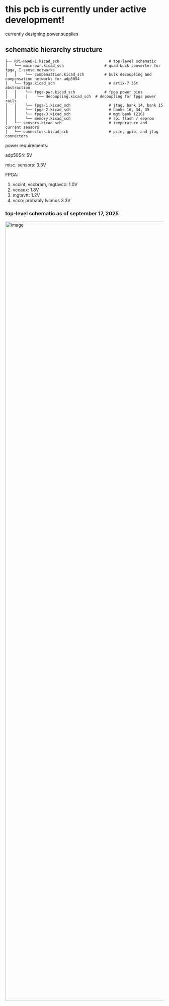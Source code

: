 # this pcb is currently under active development!
currently designing power supplies

## schematic hierarchy structure
```
├── RPi-HwAB-1.kicad_sch			          # top-level schematic
│   └── main-pwr.kicad_sch			        # quad-buck converter for fpga, I-sense networks
│   │	 └── compensation.kicad_sch		    # bulk decoupling and compensation networks for adp5054
│   └── fpga.kicad_sch				          # artix-7 35t abstraction
│   │    └── fpga-pwr.kicad_sch			    # fpga power pins
│   │    │    └── decoupling.kicad_sch	# decoupling for fpga power rails
│   │    └── fpga-1.kicad_sch			      # jtag, bank 14, bank 15
│   │    └── fpga-2.kicad_sch			      # banks 16, 34, 35
│   │    └── fpga-3.kicad_sch			      # mgt bank (216)
│   │    └── memory.kicad_sch			      # spi flash / eeprom
│   └── sensors.kicad_sch			          # temperature and current sensors
│   └── connectors.kicad_sch			      # pcie, gpio, and jtag connectors
```


power requirements:

adp5054: 5V

misc. sensors: 3.3V

FPGA:
  1. vccint, vccbram, mgtavcc: 1.0V
  2. vccaux: 1.8V
  3. mgtavtt: 1.2V
  4. vcco: probably lvcmos 3.3V

### top-level schematic as of september 17, 2025
<img width="3507" height="2480" alt="image" src="https://github.com/user-attachments/assets/e3aa4854-88a9-4cb2-9c30-42b6e4c14104" />
